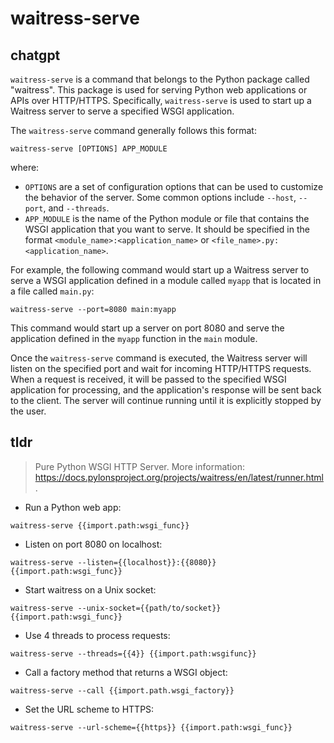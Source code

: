# waitress-serve 
## chatgpt 
`waitress-serve` is a command that belongs to the Python package called "waitress". This package is used for serving Python web applications or APIs over HTTP/HTTPS. Specifically, `waitress-serve` is used to start up a Waitress server to serve a specified WSGI application. 

The `waitress-serve` command generally follows this format: 

```
waitress-serve [OPTIONS] APP_MODULE
```

where:
- `OPTIONS` are a set of configuration options that can be used to customize the behavior of the server. Some common options include `--host`, `--port`, and `--threads`. 
- `APP_MODULE` is the name of the Python module or file that contains the WSGI application that you want to serve. It should be specified in the format `<module_name>:<application_name>` or `<file_name>.py:<application_name>`. 

For example, the following command would start up a Waitress server to serve a WSGI application defined in a module called `myapp` that is located in a file called `main.py`:

```
waitress-serve --port=8080 main:myapp
```

This command would start up a server on port 8080 and serve the application defined in the `myapp` function in the `main` module. 

Once the `waitress-serve` command is executed, the Waitress server will listen on the specified port and wait for incoming HTTP/HTTPS requests. When a request is received, it will be passed to the specified WSGI application for processing, and the application's response will be sent back to the client. The server will continue running until it is explicitly stopped by the user. 

## tldr 
 
> Pure Python WSGI HTTP Server.
> More information: <https://docs.pylonsproject.org/projects/waitress/en/latest/runner.html>.

- Run a Python web app:

`waitress-serve {{import.path:wsgi_func}}`

- Listen on port 8080 on localhost:

`waitress-serve --listen={{localhost}}:{{8080}} {{import.path:wsgi_func}}`

- Start waitress on a Unix socket:

`waitress-serve --unix-socket={{path/to/socket}} {{import.path:wsgi_func}}`

- Use 4 threads to process requests:

`waitress-serve --threads={{4}} {{import.path:wsgifunc}}`

- Call a factory method that returns a WSGI object:

`waitress-serve --call {{import.path.wsgi_factory}}`

- Set the URL scheme to HTTPS:

`waitress-serve --url-scheme={{https}} {{import.path:wsgi_func}}`
